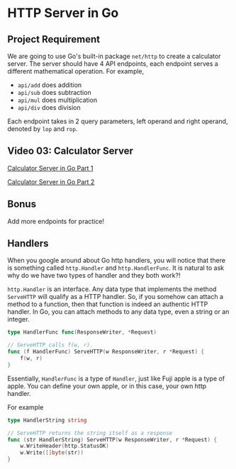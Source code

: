 # HTTP Server in Go
## Project Requirement
We are going to use Go's built-in package `net/http` to create a calculator server. The server should have 4 API endpoints,
each endpoint serves a different mathematical operation. For example,

* `api/add` does addition
* `api/sub` does subtraction
* `api/mul` does multiplication
* `api/div` does division

Each endpoint takes in 2 query parameters, left operand and right operand, denoted by `lop` and `rop`.

## Video 03: Calculator Server
[Calculator Server in Go Part 1](https://youtu.be/QWQjqcDYALU)

[Calculator Server in Go Part 2](https://youtu.be/8S6YPgo1Tns)

## Bonus
Add more endpoints for practice!

## Handlers
When you google around about Go http handlers, you will notice that there is something called `http.Handler` and `http.HandlerFunc`.
It is natural to ask why do we have two types of handler and they both work?!

`http.Handler` is an interface. Any data type that implements the method `ServeHTTP` will qualify as a HTTP handler. So,
if you somehow can attach a method to a function, then that function is indeed an authentic HTTP handler. In Go, you can
attach methods to any data type, even a string or an integer.

```go
type HandlerFunc func(ResponseWriter, *Request)

// ServeHTTP calls f(w, r).
func (f HandlerFunc) ServeHTTP(w ResponseWriter, r *Request) {
	f(w, r)
}
```

Essentially, `HandlerFunc` is a type of `Handler`, just like Fuji apple is a type of apple. You can define your own apple,
or in this case, your own http handler.

For example
```go
type HandlerString string

// ServeHTTP returns the string itself as a response
func (str HandlerString) ServeHTTP(w ResponseWriter, r *Request) {
    w.WriteHeader(http.StatusOK)
    w.Write([]byte(str))
}
```
